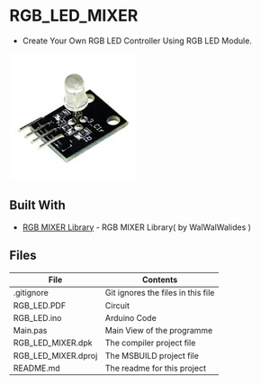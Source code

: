 # RGB_LED_MIXER
- Create Your Own RGB LED Controller Using RGB LED Module.

![](RGB_LED_MIXER.jpg) 

## Built With

* [RGB MIXER Library](https://github.com/…/Delp…/tree/master/RGB%20Mixer%20Library) - RGB MIXER Library( by WalWalWalides )



## Files

| File | Contents | 
| --- | --- |
| .gitignore | Git ignores the files in this file |
| RGB_LED.PDF | Circuit |
| RGB_LED.ino  |Arduino Code|
| Main.pas | Main View of the programme |
| RGB_LED_MIXER.dpk | The compiler project file |
| RGB_LED_MIXER.dproj | The MSBUILD project file |
| README.md | The readme for this project |

